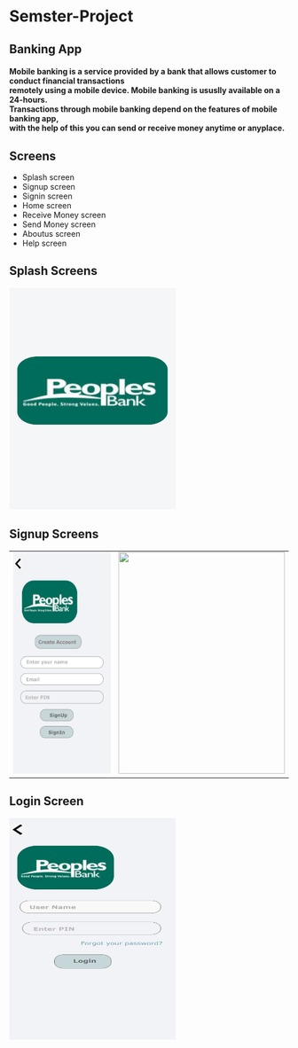 # Semster-Project
<h2> Banking App</h2>
<h4> Mobile banking is a service provided by a bank that allows customer to conduct financial transactions <br>
 remotely using a mobile device. Mobile banking is ususlly available on a 24-hours. <br>
 Transactions through mobile banking depend on the features of mobile banking app, <br>
 with the help of this you can send or receive money anytime or anyplace.</h4>
<h2>Screens</h2>
<ul>
  <li>Splash screen</li>
  <li>Signup screen</li>
  <li>Signin screen</li>
  <li>Home screen</li>
 <li>Receive Money screen</li>
  <li>Send Money screen</li>
  <li>Aboutus screen</li>
  <li>Help screen</li></ul>
  <h2>Splash Screens</h2>
  <img src="https://github.com/mahnoor32/Semster-Project/blob/master/Screenshot/Jazz%20Cash%20App.png" width="300" height="400" />
    <h2>Signup Screens</h2>
    <table>
  <tr>
    <td><img src="https://github.com/mahnoor32/Semster-Project/blob/master/Screenshot/SignUp.png" width="300" height="400" /></td>
    <td><img src="https://github.com/mahnoor32/Semster-Project/blob/master/Screenshot/SignUp%20–%201.png" width="300" height="400" /></td>
  </tr></table>
  <h2>Login Screen</h2>
  <img src="https://github.com/mahnoor32/Semster-Project/blob/master/Screenshot/Login.png" width="300" height="400" />
  
